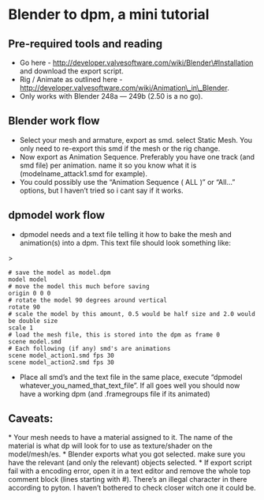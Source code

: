 Blender to dpm, a mini tutorial
===============================

Pre-required tools and reading
------------------------------

-   Go here - http://developer.valvesoftware.com/wiki/Blender\#Installation and download the export script.
-   Rig / Animate as outlined here - http://developer.valvesoftware.com/wiki/Animation\_in\_Blender.
-   Only works with Blender 248a — 249b (2.50 is a no go).

Blender work flow
-----------------

-   Select your mesh and armature, export as smd. select Static Mesh. You only need to re-export this smd if the mesh or the rig change.
-   Now export as Animation Sequence. Preferably you have one track (and smd file) per animation. name it so you know what it is (modelname\_attack1.smd for example).
-   You could possibly use the “Animation Sequence ( ALL )” or “All…” options, but I haven’t tried so i cant say if it works.

dpmodel work flow
-----------------

-   dpmodel needs and a text file telling it how to bake the mesh and animation(s) into a dpm. This text file should look something like:

\>

    # save the model as model.dpm
    model model
    # move the model this much before saving
    origin 0 0 0
    # rotate the model 90 degrees around vertical
    rotate 90
    # scale the model by this amount, 0.5 would be half size and 2.0 would be double size
    scale 1
    # load the mesh file, this is stored into the dpm as frame 0
    scene model.smd
    # Each following (if any) smd's are animations
    scene model_action1.smd fps 30
    scene model_action2.smd fps 30

-   Place all smd’s and the text file in the same place, execute “dpmodel whatever\_you\_named\_that\_text\_file”. If all goes well you should now have a working dpm (and .framegroups file if its animated)

Caveats:
--------

\* Your mesh needs to have a material assigned to it. The name of the material is what dp will look for to use as texture/shader on the model/mesh/es.
 \* Blender exports what you got selected. make sure you have the relevant (and only the relevant) objects selected.
 \* If export script fail with a encoding error, open it in a text editor and remove the whole top comment block (lines starting with \#). There’s an illegal character in there according to pyton. I haven’t bothered to check closer witch one it could be.

